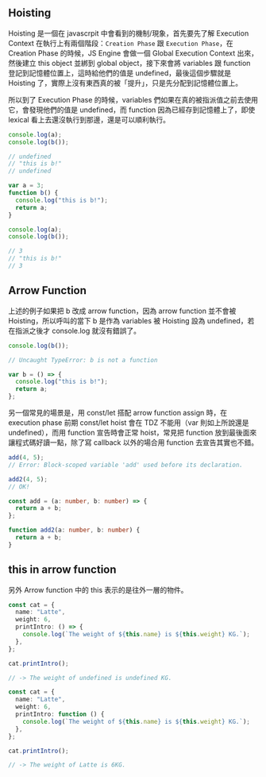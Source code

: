 ---
---

## Hoisting

Hoisting 是一個在 javascrpit 中會看到的機制/現象，首先要先了解 Execution Context 在執行上有兩個階段：`Creation Phase` 跟 `Execution Phase`，在 Creation Phase 的時候，JS Engine 會做一個 Global Execution Context 出來，然後建立 this object 並綁到 global object，接下來會將 variables 跟 function 登記到記憶體位置上，這時給他們的值是 undefined，最後這個步驟就是 Hoisting 了，實際上沒有東西真的被「提升」，只是先分配到記憶體位置上。

所以到了 Execution Phase 的時候，variables 們如果在真的被指派值之前去使用它，會發現他們的值是 undefined，而 function 因為已經存到記憶體上了，即使 lexical 看上去還沒執行到那邊，還是可以順利執行。

```typescript
console.log(a);
console.log(b());

// undefined
// "this is b!"
// undefined

var a = 3;
function b() {
  console.log("this is b!");
  return a;
}

console.log(a);
console.log(b());

// 3
// "this is b!"
// 3
```

## Arrow Function

上述的例子如果把 b 改成 arrow function，因為 arrow function 並不會被 Hoisting，所以呼叫的當下 b 是作為 variables 被 Hoisting 設為 undefined，若在指派之後才 console.log 就沒有錯誤了。

```typescript
console.log(b());

// Uncaught TypeError: b is not a function

var b = () => {
  console.log("this is b!");
  return a;
};
```

另一個常見的場景是，用 const/let 搭配 arrow function assign 時，在 execution phase 前期 const/let hoist 會在 TDZ 不能用（var 則如上所說還是 undefined），而用 function 宣告時會正常 hoist，常見把 function 放到最後面來讓程式碼好讀一點，除了寫 callback 以外的場合用 function 去宣告其實也不錯。

```typescript
add(4, 5);
// Error: Block-scoped variable 'add' used before its declaration.

add2(4, 5);
// OK!

const add = (a: number, b: number) => {
  return a + b;
};

function add2(a: number, b: number) {
  return a + b;
}
```

## this in arrow function

另外 Arrow function 中的 this 表示的是往外一層的物件。

```typescript
const cat = {
  name: "Latte",
  weight: 6,
  printIntro: () => {
    console.log(`The weight of ${this.name} is ${this.weight} KG.`);
  },
};

cat.printIntro();

// -> The weight of undefined is undefined KG.

const cat = {
  name: "Latte",
  weight: 6,
  printIntro: function () {
    console.log(`The weight of ${this.name} is ${this.weight} KG.`);
  },
};

cat.printIntro();

// -> The weight of Latte is 6KG.
```
